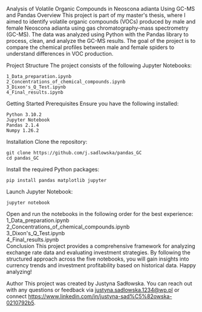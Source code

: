 Analysis of Volatile Organic Compounds in Neoscona adianta Using GC-MS and Pandas
Overview
This project is part of my master's thesis, where I aimed to identify volatile organic compounds (VOCs) produced by male and female Neoscona adianta using gas chromatography-mass spectrometry (GC-MS). The data was analyzed using Python with the Pandas library to process, clean, and analyze the GC-MS results. The goal of the project is to compare the chemical profiles between male and female spiders to understand differences in VOC production.

Project Structure
The project consists of the following Jupyter Notebooks:

    1_Data_preparation.ipynb  
    2_Concentrations_of_chemical_compounds.ipynb  
    3_Dixon's_Q_Test.ipynb  
    4_Final_results.ipynb 
Getting Started
Prerequisites Ensure you have the following installed:

    Python 3.10.2  
    Jupyter Notebook  
    Pandas 2.1.4   
    Numpy 1.26.2  
Installation
Clone the repository:

    git clone https://github.com/j.sadlowska/pandas_GC 
    cd pandas_GC  
Install the required Python packages:

    pip install pandas matplotlib jupyter  
Launch Jupyter Notebook:

    jupyter notebook
Open and run the notebooks in the following order for the best experience:
    1_Data_preparation.ipynb  
    2_Concentrations_of_chemical_compounds.ipynb  
    3_Dixon's_Q_Test.ipynb  
    4_Final_results.ipynb  
Conclusion
This project provides a comprehensive framework for analyzing exchange rate data and evaluating investment strategies. By following the structured approach across the five notebooks, you will gain insights into currency trends and investment profitability based on historical data. Happy analyzing!

Author
This project was created by Justyna Sadłowska. You can reach out with any questions or feedback via justyna.sadlowska.1234@wp.pl or connect https://www.linkedin.com/in/justyna-sad%C5%82owska-0210792b5.
